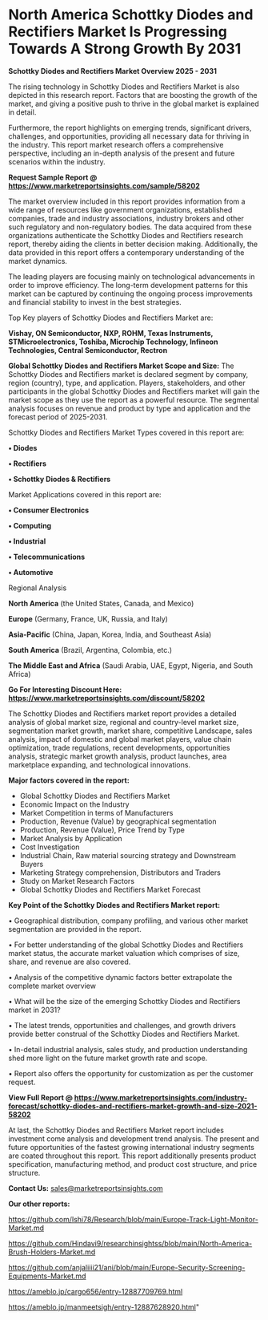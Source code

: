 # North America Schottky Diodes and Rectifiers Market Is Progressing Towards A Strong Growth By 2031

<Strong> Schottky Diodes and Rectifiers Market Overview 2025 - 2031</strong>

The rising technology in Schottky Diodes and Rectifiers Market is also depicted in this research report. Factors that are boosting the growth of the market, and giving a positive push to thrive in the global market is explained in detail.

Furthermore, the report highlights on emerging trends, significant drivers, challenges, and opportunities, providing all necessary data for thriving in the industry. This report market research offers a comprehensive perspective, including an in-depth analysis of the present and future scenarios within the industry.

<strong>Request Sample Report @ <a href=https://www.marketreportsinsights.com/sample/58202>https://www.marketreportsinsights.com/sample/58202</a></strong>

The market overview included in this report provides information from a wide range of resources like government organizations, established companies, trade and industry associations, industry brokers and other such regulatory and non-regulatory bodies. The data acquired from these organizations authenticate the Schottky Diodes and Rectifiers research report, thereby aiding the clients in better decision making. Additionally, the data provided in this report offers a contemporary understanding of the market dynamics.

The leading players are focusing mainly on technological advancements in order to improve efficiency. The long-term development patterns for this market can be captured by continuing the ongoing process improvements and financial stability to invest in the best strategies.

Top Key players of Schottky Diodes and Rectifiers Market are:

<strong>Vishay, ON Semiconductor, NXP, ROHM, Texas Instruments, STMicroelectronics, Toshiba, Microchip Technology, Infineon Technologies, Central Semiconductor, Rectron</strong>

<strong><b>Global Schottky Diodes and Rectifiers Market Scope and Size:</b></strong>
The Schottky Diodes and Rectifiers market is declared segment by company, region (country), type, and application. Players, stakeholders, and other participants in the global Schottky Diodes and Rectifiers market will gain the market scope as they use the report as a powerful resource. The segmental analysis focuses on revenue and product by type and application and the forecast period of 2025-2031.

Schottky Diodes and Rectifiers Market Types covered in this report are:

<strong>• Diodes

• Rectifiers

• Schottky Diodes & Rectifiers</strong>

Market Applications covered in this report are:

<strong>• Consumer Electronics

• Computing

• Industrial

• Telecommunications

• Automotive</strong> 

Regional Analysis

<strong>North America</strong> (the United States, Canada, and Mexico)

<strong>Europe</strong> (Germany, France, UK, Russia, and Italy)

<strong>Asia-Pacific</strong> (China, Japan, Korea, India, and Southeast Asia)

<strong>South America</strong> (Brazil, Argentina, Colombia, etc.)

<strong>The Middle East and Africa</strong> (Saudi Arabia, UAE, Egypt, Nigeria, and South Africa)

<strong>Go For Interesting Discount Here: <a href=https://www.marketreportsinsights.com/discount/58202>https://www.marketreportsinsights.com/discount/58202</a></strong>

The Schottky Diodes and Rectifiers market report provides a detailed analysis of global market size, regional and country-level market size, segmentation market growth, market share, competitive Landscape, sales analysis, impact of domestic and global market players, value chain optimization, trade regulations, recent developments, opportunities analysis, strategic market growth analysis, product launches, area marketplace expanding, and technological innovations.

<strong><b>Major factors covered in the report:</b></strong>
<ul>
  <li>Global Schottky Diodes and Rectifiers Market </li>
  <li>Economic Impact on the Industry</li>
  <li>Market Competition in terms of Manufacturers</li>
  <li>Production, Revenue (Value) by geographical segmentation</li>
  <li>Production, Revenue (Value), Price Trend by Type</li>
  <li>Market Analysis by Application</li>
  <li>Cost Investigation</li>
  <li>Industrial Chain, Raw material sourcing strategy and Downstream Buyers</li>
  <li>Marketing Strategy comprehension, Distributors and Traders</li>
  <li>Study on Market Research Factors</li>
  <li>Global Schottky Diodes and Rectifiers Market Forecast</li>
</ul>

<strong><b>Key Point of the Schottky Diodes and Rectifiers Market report:</b></strong>

• Geographical distribution, company profiling, and various other market segmentation are provided in the report.

• For better understanding of the global Schottky Diodes and Rectifiers market status, the accurate market valuation which comprises of size, share, and revenue are also covered.

• Analysis of the competitive dynamic factors better extrapolate the complete market overview

• What will be the size of the emerging Schottky Diodes and Rectifiers market in 2031?

• The latest trends, opportunities and challenges, and growth drivers provide better construal of the Schottky Diodes and Rectifiers Market.

• In-detail industrial analysis, sales study, and production understanding shed more light on the future market growth rate and scope.

• Report also offers the opportunity for customization as per the customer request.

<strong><b>View Full Report @ <a href=https://www.marketreportsinsights.com/industry-forecast/schottky-diodes-and-rectifiers-market-growth-and-size-2021-58202>https://www.marketreportsinsights.com/industry-forecast/schottky-diodes-and-rectifiers-market-growth-and-size-2021-58202</a></b></strong>


At last, the Schottky Diodes and Rectifiers Market report includes investment come analysis and development trend analysis. The present and future opportunities of the fastest growing international industry segments are coated throughout this report. This report additionally presents product specification, manufacturing method, and product cost structure, and price structure.

<strong>Contact Us:</strong>
sales@marketreportsinsights.com

<strong>Our other reports:</strong>

<a href=https://github.com/Ishi78/Research/blob/main/Europe-Track-Light-Monitor-Market.md>https://github.com/Ishi78/Research/blob/main/Europe-Track-Light-Monitor-Market.md</a>

<a href=https://github.com/Hindavi9/researchinsightss/blob/main/North-America-Brush-Holders-Market.md>https://github.com/Hindavi9/researchinsightss/blob/main/North-America-Brush-Holders-Market.md</a>

<a href=https://github.com/anjaliiii21/ani/blob/main/Europe-Security-Screening-Equipments-Market.md>https://github.com/anjaliiii21/ani/blob/main/Europe-Security-Screening-Equipments-Market.md</a>

<a href=https://ameblo.jp/cargo656/entry-12887709769.html>https://ameblo.jp/cargo656/entry-12887709769.html</a>

<a href=https://ameblo.jp/manmeetsigh/entry-12887628920.html>https://ameblo.jp/manmeetsigh/entry-12887628920.html</a>"
